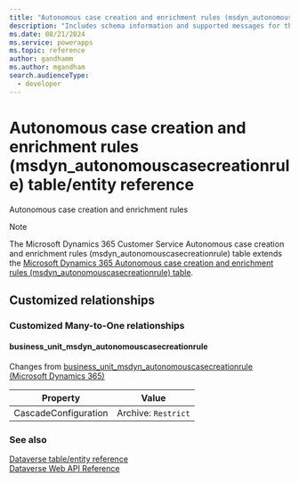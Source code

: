 ```yaml
---
title: "Autonomous case creation and enrichment rules (msdyn_autonomouscasecreationrule) table/entity reference (Microsoft Dynamics 365 Customer Service)"
description: "Includes schema information and supported messages for the Autonomous case creation and enrichment rules (msdyn_autonomouscasecreationrule) table/entity with Microsoft Dynamics 365 Customer Service."
ms.date: 08/21/2024
ms.service: powerapps
ms.topic: reference
author: gandhamm
ms.author: mgandham
search.audienceType: 
  - developer
---
```


# Autonomous case creation and enrichment rules (msdyn_autonomouscasecreationrule) table/entity reference

Autonomous case creation and enrichment rules

> [!NOTE]
> The Microsoft Dynamics 365 Customer Service Autonomous case creation and enrichment rules (msdyn_autonomouscasecreationrule) table extends the [Microsoft Dynamics 365 Autonomous case creation and enrichment rules (msdyn_autonomouscasecreationrule) table](/dynamics365/developer/entities/msdyn_autonomouscasecreationrule).




## Customized relationships

### Customized Many-to-One relationships

#### <a name="BKMK_business_unit_msdyn_autonomouscasecreationrule"></a> business_unit_msdyn_autonomouscasecreationrule

Changes from [business_unit_msdyn_autonomouscasecreationrule (Microsoft Dynamics 365)](/dynamics365/developer/entities/msdyn_autonomouscasecreationrule#BKMK_business_unit_msdyn_autonomouscasecreationrule)

|Property|Value|
|---|---|
|CascadeConfiguration|Archive: `Restrict`|


### See also

[Dataverse table/entity reference](../about-entity-reference.md)  
[Dataverse Web API Reference](/power-apps/developer/data-platform/webapi/reference/about)   

